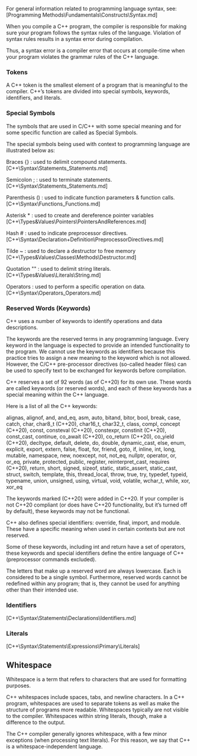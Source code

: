 For general information related to programming language syntax, see:
[Programming Methods\Fundamentals\Constructs\Syntax.md]


When you compile a C++ program, the compiler is responsible for making sure your program follows the syntax rules of the language. Violation of syntax rules results in a syntax error during compilation.

Thus, a syntax error is a compiler error that occurs at compile-time when your program violates the grammar rules of the C++ language.

### Tokens
A C++ token is the smallest element of a program that is meaningful to the compiler. C++’s tokens are divided into special symbols, keywords, identifiers, and literals.

### Special Symbols
The symbols that are used in C/C++ with some special meaning and for some specific function are called as Special Symbols.

The special symbols being used with context to programming language are illustrated below as:

Braces {} : used to delimit compound statements.
[C++\Syntax\Statements\_Statements.md]

Semicolon ; : used to terminate statements.
[C++\Syntax\Statements\_Statements.md]

Parenthesis () : used to indicate function parameters & function calls.
[C++\Syntax\Functions\_Functions.md]

Asterisk * : used to create and dereference pointer variables
[C++\Types&Values\Pointers\PointersAndReferences.md]

Hash # : used to indicate preprocessor directives.
[C++\Syntax\Declaration+Definition\PreprocessorDirectives.md]

Tilde ~ : used to declare a destructor to free memory
[C++\Types&Values\Classes\Methods\Destructor.md]

Quotation "" : used to delimit string literals.
[C++\Types&Values\Literals\String.md]

Operators : used to perform a specific operation on data.
[C++\Syntax\Operators\_Operators.md]



### Reserved Words (Keywords)
C++ uses a number of keywords to identify operations and data descriptions.

The keywords are the reserved terms in any programming language. Every keyword in the language is expected to provide an intended functionality to the program. We cannot use the keywords as identifiers because this practice tries to assign a new meaning to the keyword which is not allowed. However, the C/C++ pre-processor directives (so-called header files) can be used to specify text to be exchanged for keywords before compilation.

C++ reserves a set of 92 words (as of C++20) for its own use. These words are called keywords (or reserved words), and each of these keywords has a special meaning within the C++ language.

Here is a list of all the C++ keywords:

alignas, alignof, and, and_eq, asm, auto, bitand, bitor, bool, break, case, catch, char, char8_t (C++20), char16_t, char32_t, class, compl, concept (C++20), const, consteval (C++20), constexpr, constinit (C++20), const_cast, continue, co_await (C++20), co_return (C++20), co_yield (C++20), decltype, default, delete, do, double, dynamic_cast, else, enum, explicit, export, extern, false, float, for, friend, goto, if, inline, int, long, mutable, namespace, new, noexcept, not, not_eq, nullptr, operator, or, or_eq, private, protected, public, register, reinterpret_cast, requires (C++20), return, short, signed, sizeof, static, static_assert, static_cast, struct, switch, template, this, thread_local, throw, true, try, typedef, typeid, typename, union, unsigned, using, virtual, void, volatile, wchar_t, while, xor, xor_eq

The keywords marked (C++20) were added in C++20. If your compiler is not C++20 compliant (or does have C++20 functionality, but it’s turned off by default), these keywords may not be functional.

C++ also defines special identifiers: override, final, import, and module. These have a specific meaning when used in certain contexts but are not reserved.

Some of these keywords, including int and return have a set of operators, these keywords and special identifiers define the entire language of C++ (preprocessor commands excluded).

The letters that make up a reserved word are always lowercase. Each is considered to be a single symbol. Furthermore, reserved words cannot be redefined within any program; that is, they cannot be used for anything other than their intended use.



### Identifiers
[C++\Syntax\Statements\Declarations\Identifiers.md]

### Literals
[C++\Syntax\Statements\Expressions\Primary\Literals]



## Whitespace
Whitespace is a term that refers to characters that are used for formatting purposes.

C++ whitespaces include spaces, tabs, and newline characters. In a C++ program, whitespaces are used to separate tokens as well as make the structure of programs more readable. Whitespaces typically are not visible to the compiler. Whitespaces within string literals, though, make a difference to the output.

The C++ compiler generally ignores whitespace, with a few minor exceptions (when processing text literals). For this reason, we say that C++ is a whitespace-independent language.
